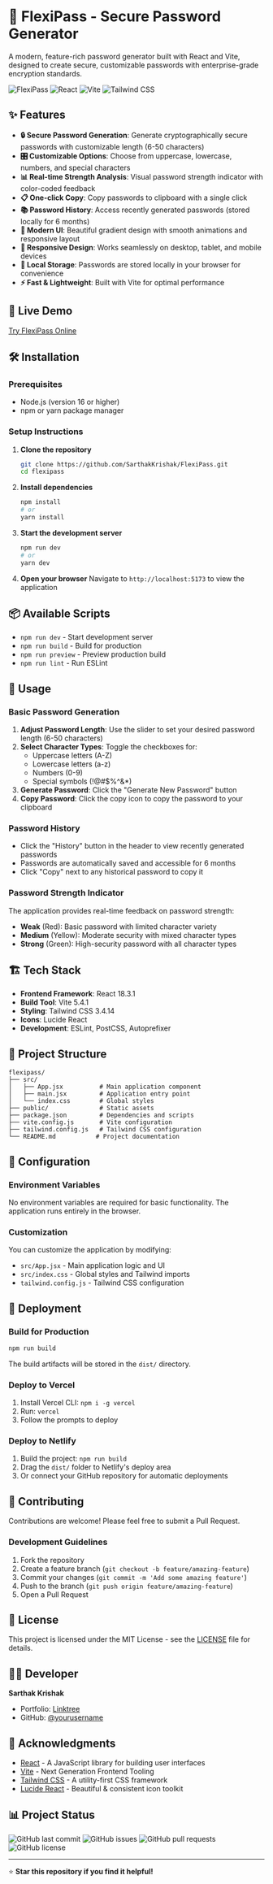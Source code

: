 # 🔐 FlexiPass - Secure Password Generator

A modern, feature-rich password generator built with React and Vite, designed to create secure, customizable passwords with enterprise-grade encryption standards.

![FlexiPass](https://img.shields.io/badge/FlexiPass-Password%20Generator-blue?style=for-the-badge&logo=shield)
![React](https://img.shields.io/badge/React-18.3.1-61DAFB?style=for-the-badge&logo=react)
![Vite](https://img.shields.io/badge/Vite-5.4.1-646CFF?style=for-the-badge&logo=vite)
![Tailwind CSS](https://img.shields.io/badge/Tailwind%20CSS-3.4.14-38B2AC?style=for-the-badge&logo=tailwind-css)

## ✨ Features

- **🔒 Secure Password Generation**: Generate cryptographically secure passwords with customizable length (6-50 characters)
- **🎛️ Customizable Options**: Choose from uppercase, lowercase, numbers, and special characters
- **📊 Real-time Strength Analysis**: Visual password strength indicator with color-coded feedback
- **📋 One-click Copy**: Copy passwords to clipboard with a single click
- **📚 Password History**: Access recently generated passwords (stored locally for 6 months)
- **🎨 Modern UI**: Beautiful gradient design with smooth animations and responsive layout
- **📱 Responsive Design**: Works seamlessly on desktop, tablet, and mobile devices
- **🔐 Local Storage**: Passwords are stored locally in your browser for convenience
- **⚡ Fast & Lightweight**: Built with Vite for optimal performance

## 🚀 Live Demo

[Try FlexiPass Online](https://flexipassword.vercel.app/)

## 🛠️ Installation

### Prerequisites

- Node.js (version 16 or higher)
- npm or yarn package manager

### Setup Instructions

1. **Clone the repository**

   ```bash
   git clone https://github.com/SarthakKrishak/FlexiPass.git
   cd flexipass
   ```

2. **Install dependencies**

   ```bash
   npm install
   # or
   yarn install
   ```

3. **Start the development server**

   ```bash
   npm run dev
   # or
   yarn dev
   ```

4. **Open your browser**
   Navigate to `http://localhost:5173` to view the application

## 📦 Available Scripts

- `npm run dev` - Start development server
- `npm run build` - Build for production
- `npm run preview` - Preview production build
- `npm run lint` - Run ESLint

## 🎯 Usage

### Basic Password Generation

1. **Adjust Password Length**: Use the slider to set your desired password length (6-50 characters)
2. **Select Character Types**: Toggle the checkboxes for:
   - Uppercase letters (A-Z)
   - Lowercase letters (a-z)
   - Numbers (0-9)
   - Special symbols (!@#$%^&\*)
3. **Generate Password**: Click the "Generate New Password" button
4. **Copy Password**: Click the copy icon to copy the password to your clipboard

### Password History

- Click the "History" button in the header to view recently generated passwords
- Passwords are automatically saved and accessible for 6 months
- Click "Copy" next to any historical password to copy it

### Password Strength Indicator

The application provides real-time feedback on password strength:

- **Weak** (Red): Basic password with limited character variety
- **Medium** (Yellow): Moderate security with mixed character types
- **Strong** (Green): High-security password with all character types

## 🏗️ Tech Stack

- **Frontend Framework**: React 18.3.1
- **Build Tool**: Vite 5.4.1
- **Styling**: Tailwind CSS 3.4.14
- **Icons**: Lucide React
- **Development**: ESLint, PostCSS, Autoprefixer

## 📁 Project Structure

```
flexipass/
├── src/
│   ├── App.jsx          # Main application component
│   ├── main.jsx         # Application entry point
│   └── index.css        # Global styles
├── public/              # Static assets
├── package.json         # Dependencies and scripts
├── vite.config.js       # Vite configuration
├── tailwind.config.js   # Tailwind CSS configuration
└── README.md           # Project documentation
```

## 🔧 Configuration

### Environment Variables

No environment variables are required for basic functionality. The application runs entirely in the browser.

### Customization

You can customize the application by modifying:

- `src/App.jsx` - Main application logic and UI
- `src/index.css` - Global styles and Tailwind imports
- `tailwind.config.js` - Tailwind CSS configuration

## 🚀 Deployment

### Build for Production

```bash
npm run build
```

The build artifacts will be stored in the `dist/` directory.

### Deploy to Vercel

1. Install Vercel CLI: `npm i -g vercel`
2. Run: `vercel`
3. Follow the prompts to deploy

### Deploy to Netlify

1. Build the project: `npm run build`
2. Drag the `dist/` folder to Netlify's deploy area
3. Or connect your GitHub repository for automatic deployments

## 🤝 Contributing

Contributions are welcome! Please feel free to submit a Pull Request.

### Development Guidelines

1. Fork the repository
2. Create a feature branch (`git checkout -b feature/amazing-feature`)
3. Commit your changes (`git commit -m 'Add some amazing feature'`)
4. Push to the branch (`git push origin feature/amazing-feature`)
5. Open a Pull Request

## 📝 License

This project is licensed under the MIT License - see the [LICENSE](LICENSE) file for details.

## 👨‍💻 Developer

**Sarthak Krishak**

- Portfolio: [Linktree](https://linktr.ee/SarthakKrishak)
- GitHub: [@yourusername](https://github.com/SarthakKrishak)

## 🙏 Acknowledgments

- [React](https://reactjs.org/) - A JavaScript library for building user interfaces
- [Vite](https://vitejs.dev/) - Next Generation Frontend Tooling
- [Tailwind CSS](https://tailwindcss.com/) - A utility-first CSS framework
- [Lucide React](https://lucide.dev/) - Beautiful & consistent icon toolkit

## 📊 Project Status

![GitHub last commit](https://img.shields.io/github/last-commit/yourusername/flexipass)
![GitHub issues](https://img.shields.io/github/issues/yourusername/flexipass)
![GitHub pull requests](https://img.shields.io/github/issues-pr/yourusername/flexipass)
![GitHub license](https://img.shields.io/github/license/yourusername/flexipass)

---

⭐ **Star this repository if you find it helpful!**
